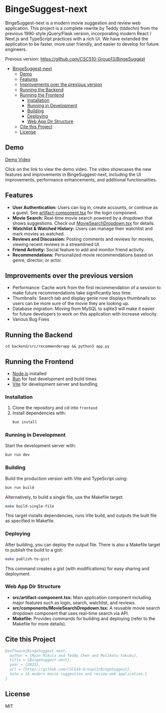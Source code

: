 # BingeSuggest-next

BingeSuggest-next is a modern movie suggestion and review web application. This project is a complete rewrite by Teddy (tddschn) from the previous 1990-style jQuery/Flask version, incorporating modern React / Next.js and TypeScript practices with a rich UI. We have extended the application to be faster, more user friendly, and easier to develop for future engineers.

Prevous version: https://github.com/CSC510-Group13/BingeSuggest

- [BingeSuggest-next](#bingesuggest-next)
  - [Demo](#demo)
  - [Features](#features)
  - [Improvements over the previous version](#improvements-over-the-previous-version)
  - [Running the Backend](#running-the-backend)
  - [Running the Frontend](#running-the-frontend)
    - [Installation](#installation)
    - [Running in Development](#running-in-development)
    - [Building](#building)
    - [Deploying](#deploying)
    - [Web App Dir Structure](#web-app-dir-structure)
  - [Cite this Project](#cite-this-project)
  - [License](#license)


## Demo

[Demo Video](https://drive.google.com/file/d/18EnE-xooV2McsirnXATbysHrqtNRHbj8/view?usp=sharing)


Click on the link to view the demo video. The video showcases the new features and improvements in BingeSuggest-next, including the UI improvements, performance enhancements, and additional functionalities.

## Features

- **User Authentication:** Users can log in, create accounts, or continue as a guest. See [artifact-component.tsx](#file:artifact-component.tsx-context) for the login component.
- **Movie Search:** Real-time movie search powered by a dropdown that shows suggestions. Check out [MovieSearchDropdown.tsx](#file:MovieSearchDropdown.tsx-context) for details.
- **Watchlist & Watched History:** Users can manage their watchlist and mark movies as watched.
- **Reviews and Discussion:** Posting comments and reviews for movies, viewing recent reviews in a streamlined UI.
- **Friend Activity:** Social feature to add and monitor friend activity.
- **Recommendations:** Personalized movie recommendations based on genre, director, or actor.

## Improvements over the previous version

- Performance: Cache work from the first recommendation of a session to make future recommendations take significantly less time.
- Thumbnails: Search tab and display genie now displays thumbnails so users can be more sure of the movie they are looking up.
- Database migration: Moving from MySQL to sqlite3 will make it easier for future developers to work on this application with increase velocity.
- Various Bug Fixes

## Running the Backend

```
cd backend/src/recommenderapp && python3 app.py
```

## Running the Frontend

- [Node.js](https://nodejs.org/) installed
- [Bun](https://bun.sh) for fast development and build times
- [Vite](https://vitejs.dev/) for development server and bundling

### Installation

1. Clone the repository and cd into `frontend`
2. Install dependencies with:
   ```sh
   bun install
   ```

### Running in Development

Start the development server with:
```sh
bun run dev
```

### Building

Build the production version with Vite and TypeScript using:
```sh
bun run build
```

Alternatively, to build a single file, use the Makefile target:
```sh
make build-single-file
```
This target installs dependencies, runs Vite build, and outputs the built file as specified in Makefile.

### Deploying

After building, you can deploy the output file. There is also a Makefile target to publish the build to a gist:
```sh
make publish-to-gist
```
This command creates a gist (with modifications) for easy sharing and deployment.

### Web App Dir Structure

- **src/artifact-component.tsx:** Main application component including major features such as login, search, watchlist, and reviews.
- **src/components/MovieSearchDropdown.tsx:** A reusable movie search dropdown component that uses real-time search via API.
- **Makefile:** Provides commands for building and deploying (refer to the Makefile for more details).

## Cite this Project

```bibtex
@software{BingeSuggest-next,
  author = {Ryan Mikula and Teddy Chen and Mulikatu Yakubu},
  title = {BingeSuggest-next},
  year = {2025},
  url = {https://github.com/CSC510-Group13/BingeSuggest},
  note = {A modern movie suggestion and review web application.}
}
```

## License

MIT
